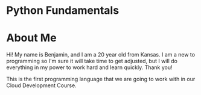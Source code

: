 # Python Fundamentals

# About Me

Hi!  My name is Benjamin, and I am a 20 year old from Kansas.  I am a new to programming so I'm sure it will take time to get adjusted, but I will do everything in my power to work hard and learn quickly.  Thank you!

This is the first programming language that we are going to work with in our Cloud Development Course.
